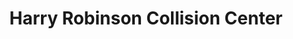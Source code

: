 ---
title: "Harry Robinson Collision Center"
url: /fort-smith/harry-robinson-collision-center/
shop: Autowerkstatt
---